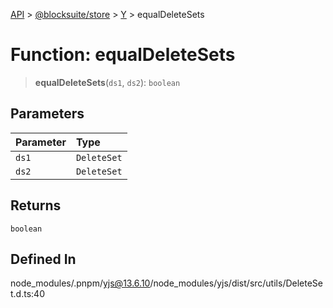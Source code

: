[API](../../../../../index.md) > [@blocksuite/store](../../../index.md) > [Y](../index.md) > equalDeleteSets

# Function: equalDeleteSets

> **equalDeleteSets**(`ds1`, `ds2`): `boolean`

## Parameters

| Parameter | Type |
| :------ | :------ |
| `ds1` | `DeleteSet` |
| `ds2` | `DeleteSet` |

## Returns

`boolean`

## Defined In

node\_modules/.pnpm/yjs@13.6.10/node\_modules/yjs/dist/src/utils/DeleteSet.d.ts:40
